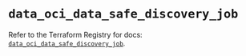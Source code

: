 # `data_oci_data_safe_discovery_job`

Refer to the Terraform Registry for docs: [`data_oci_data_safe_discovery_job`](https://registry.terraform.io/providers/hashicorp/oci/7.19.0/docs/data-sources/data_safe_discovery_job).
